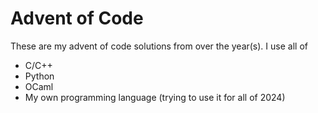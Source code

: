 # Advent of Code

These are my advent of code solutions from over the year(s). I use all of

- C/C++
- Python
- OCaml
- My own programming language (trying to use it for all of 2024)
